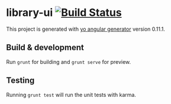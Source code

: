# library-ui [![Build Status](https://snap-ci.com/tw-library/library-ui/branch/master/build_image)](https://snap-ci.com/tw-library/library-ui/branch/master)

This project is generated with [yo angular generator](https://github.com/yeoman/generator-angular)
version 0.11.1.

## Build & development

Run `grunt` for building and `grunt serve` for preview.

## Testing

Running `grunt test` will run the unit tests with karma.

